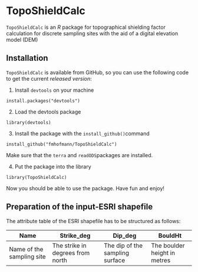 # TopoShieldCalc

`TopoShieldCalc` is an *R* package for topographical shielding factor calculation for discrete sampling sites with the aid of a digital elevation model (DEM)
## Installation

`TopoShieldCalc` is available from GitHub, so you can use the following code to get the current *released version*:

1. Install `devtools` on your machine

```
install.packages("devtools")
```

2. Load the devtools package

```
library(devtools)
```

3. Install the package with the `install_github()`command
 
```
install_github("fmhofmann/TopoShieldCalc")
```
Make sure that the `terra` and `readODS`packages are installed. 

4. Put the package into the library
 
```
library(TopoShieldCalc)
```
Now you should be able to use the package. Have fun and enjoy!

## Preparation of the input-ESRI shapefile 

The attribute table of the ESRI shapefile has to be structured as follows:

Name                      | Strike_deg                       | Dip_deg                         | BouldHt                      |
--------------------------|----------------------------------|---------------------------------|------------------------------|
Name of the sampling site | The strike in degrees from north | The dip of the sampling surface | The boulder height in metres |



